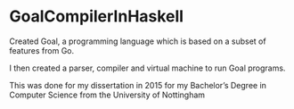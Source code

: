 # GoalCompilerInHaskell

Created Goal, a programming language which is based on a subset of features from Go. 

I then created a parser, compiler and virtual machine to run Goal programs. 

This was done for my dissertation in 2015 for my Bachelor’s Degree in Computer Science from the University of Nottingham

